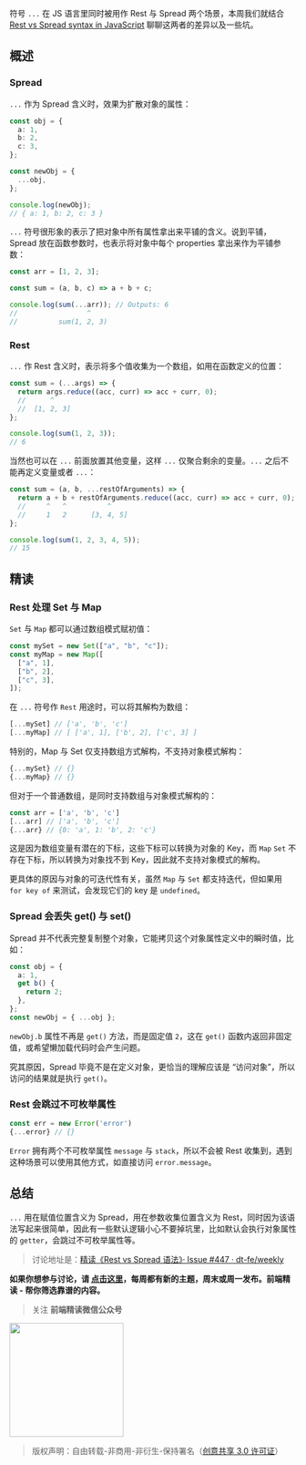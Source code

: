 符号 `...` 在 JS 语言里同时被用作 Rest 与 Spread 两个场景，本周我们就结合 [Rest vs Spread syntax in JavaScript](https://www.amitmerchant.com/rest-vs-spread-syntax-in-javascript/) 聊聊这两者的差异以及一些坑。

## 概述

### Spread

`...` 作为 Spread 含义时，效果为扩散对象的属性：

```ts
const obj = {
  a: 1,
  b: 2,
  c: 3,
};

const newObj = {
  ...obj,
};

console.log(newObj);
// { a: 1, b: 2, c: 3 }
```

`...` 符号很形象的表示了把对象中所有属性拿出来平铺的含义。说到平铺，Spread 放在函数参数时，也表示将对象中每个 properties 拿出来作为平铺参数：

```ts
const arr = [1, 2, 3];

const sum = (a, b, c) => a + b + c;

console.log(sum(...arr)); // Outputs: 6
//                 ^
//          sum(1, 2, 3)
```

### Rest

`...` 作 Rest 含义时，表示将多个值收集为一个数组，如用在函数定义的位置：

```ts
const sum = (...args) => {
  return args.reduce((acc, curr) => acc + curr, 0);
  //      ^
  //  [1, 2, 3]
};

console.log(sum(1, 2, 3));
// 6
```

当然也可以在 `...` 前面放置其他变量，这样 `...` 仅聚合剩余的变量。`...` 之后不能再定义变量或者 `...`：

```ts
const sum = (a, b, ...restOfArguments) => {
  return a + b + restOfArguments.reduce((acc, curr) => acc + curr, 0);
  //     ^   ^          ^
  //     1   2      [3, 4, 5]
};

console.log(sum(1, 2, 3, 4, 5));
// 15
```

## 精读

### Rest 处理 Set 与 Map

`Set` 与 `Map` 都可以通过数组模式赋初值：

```ts
const mySet = new Set(["a", "b", "c"]);
const myMap = new Map([
  ["a", 1],
  ["b", 2],
  ["c", 3],
]);
```

在 `...` 符号作 `Rest` 用途时，可以将其解构为数组：

```ts
[...mySet] // ['a', 'b', 'c']
[...myMap] // [ ['a', 1], ['b', 2], ['c', 3] ]
```

特别的，Map 与 Set 仅支持数组方式解构，不支持对象模式解构：

```ts
{...mySet} // {}
{...myMap} // {}
```

但对于一个普通数组，是同时支持数组与对象模式解构的：

```ts
const arr = ['a', 'b', 'c']
[...arr] // ['a', 'b', 'c']
{...arr} // {0: 'a', 1: 'b', 2: 'c'}
```

这是因为数组变量有潜在的下标，这些下标可以转换为对象的 Key，而 `Map` `Set` 不存在下标，所以转换为对象找不到 Key，因此就不支持对象模式的解构。

更具体的原因与对象的可迭代性有关，虽然 `Map` 与 `Set` 都支持迭代，但如果用 `for key of` 来测试，会发现它们的 key 是 `undefined`。

### Spread 会丢失 get() 与 set()

Spread 并不代表完整复制整个对象，它能拷贝这个对象属性定义中的瞬时值，比如：

```ts
const obj = {
  a: 1,
  get b() {
    return 2;
  },
};
const newObj = { ...obj };
```

`newObj.b` 属性不再是 `get()` 方法，而是固定值 `2`，这在 `get()` 函数内返回非固定值，或希望懒加载代码时会产生问题。

究其原因，Spread 毕竟不是在定义对象，更恰当的理解应该是 “访问对象”，所以访问的结果就是执行 `get()`。

### Rest 会跳过不可枚举属性

```ts
const err = new Error('error')
{...error} // {}
```

`Error` 拥有两个不可枚举属性 `message` 与 `stack`，所以不会被 Rest 收集到，遇到这种场景可以使用其他方式，如直接访问 `error.message`。

## 总结

`...` 用在赋值位置含义为 Spread，用在参数收集位置含义为 Rest，同时因为该语法写起来很简单，因此有一些默认逻辑小心不要掉坑里，比如默认会执行对象属性的 `getter`，会跳过不可枚举属性等。

> 讨论地址是：[精读《Rest vs Spread 语法》· Issue #447 · dt-fe/weekly](https://github.com/dt-fe/weekly/issues/447)

**如果你想参与讨论，请 [点击这里](https://github.com/dt-fe/weekly)，每周都有新的主题，周末或周一发布。前端精读 - 帮你筛选靠谱的内容。**

> 关注 **前端精读微信公众号**

<img width=200 src="https://img.alicdn.com/tfs/TB165W0MCzqK1RjSZFLXXcn2XXa-258-258.jpg">

> 版权声明：自由转载-非商用-非衍生-保持署名（[创意共享 3.0 许可证](https://creativecommons.org/licenses/by-nc-nd/3.0/deed.zh)）
